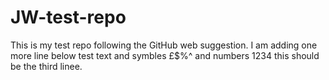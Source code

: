 JW-test-repo
============

This is my test repo following the GitHub web suggestion. I am adding one more line below
test text and symbles £$%^ and numbers 1234
this should be the third linee. 
